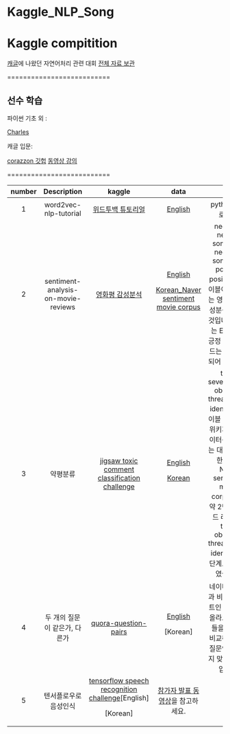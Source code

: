 # Kaggle_NLP_Song
# Kaggle compitition



[캐글](www.kaggle.com )에 나왔던 자연어처리 관련 대회
[전체 자료 보관](https://drive.google.com/open?id=12xIOu6AjulYlF0TFkkgbU_qE5iqReA8a)

==========================

## 선수 학습

파이썬 기초 외 : 

[Charles](http://www.edwith.org/) 


캐글 입문:   

[corazzon 깃헙](https://github.com/corazzon)
[동영상 강의](https://www.youtube.com/channel/UCLR3sD0KB_dWpvcsrLP0aUg)

==========================


| number  | Description       |kaggle      |data      | etc|
|:--------:|:-----------------:|:-----------:|:--------:|:--------:|
| 1        | word2vec-nlp-tutorial|[위드투백 튜토리얼](https://www.kaggle.com/c/word2vec-nlp-tutorial)|[English](https://drive.google.com/open?id=1_u8PLQkM8ZhaDN9Dw72sZ6bot1FPiUz5)| python 3 으로 작업
| 2        | sentiment-analysis-on-movie-reviews|[영화평 감성분석](https://www.kaggle.com/c/sentiment-analysis-on-movie-reviews)|[English](https://drive.google.com/open?id=17iXfPV1j0uRUXmT0_uYln_Z-oLBvVwnD)<p>[Korean_Naver sentiment movie corpus](https://github.com/e9t/nsmc)|negative, neutral, somewhat negative, somewhat positive, positive로 레이블이 되어 있는 영화평의 감성분석을 하는 것입니다. 코드는 EDA 후에 긍정 사전을 만드는 방식으로 되어 있습니다.
| 3        |약평분류|[jigsaw toxic comment classification challenge](https://www.kaggle.com/c/jigsaw-toxic-comment-classification-challenge) |[English](https://drive.google.com/open?id=17iXfPV1j0uRUXmT0_uYln_Z-oLBvVwnD)<p>[Korean](https://drive.google.com/open?id=105zHmChKLUzH4elv3OGbdihlmVfCCTYg)|toxic, severe_toxic, obscene, threat, insult, identity로 레이블 되어 있는 위키피디아 데이터를 분류하는 대회입니다. 한국어는 Naver sentiment movie corpus에서 약 2만개를 핸드 레이블로 toxic, obscene, threat, insult, identity로 5단계로 분류하였습니다.
| 4        |두 개의 질문이 같은가, 다른가|[quora-question-pairs](https://www.kaggle.com/c/quora-question-pairs)|[English](https://drive.google.com/open?id=1QnIWmZ5oR4XO7l3vZiB47toh1Iq4kD36)<p>[Korean]|네이버 지식인과 비슷한 싸이트인 Quora에 올라오는 질문들을 두 개씩 비교해서 같은 질문인지 아닌지 맞추는 대회입니다.  
| 5        |텐서플로우로 음성인식|[tensorflow speech recognition challenge](https://www.kaggle.com/c/tensorflow-speech-recognition-challenge)[English]<p>[Korean]|[참가자 발표 동영상](https://www.youtube.com/watch?v=zNzAAStE66o&index=13&list=PLsFtzQAC8dDeEroyOe_-gHcdM3d3qzqAF)을 참고하세요.





